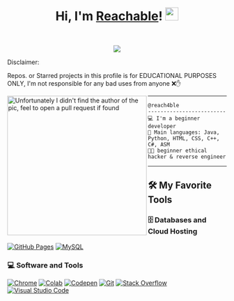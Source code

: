 <h1 align="center">
Hi, I'm <a href="https://github.com/reach4ble" rel="nofollow" target="_blank">Reachable</a>!
  <img src="https://media.giphy.com/media/hvRJCLFzcasrR4ia7z/giphy.gif" width="30"></h1>
<br/>

<p align="center">
  <a href="https://github.com/DenverCoder1/readme-typing-svg" target="_blank"><img src="https://readme-typing-svg.herokuapp.com/?lines=Java%2C+Python%2C+HTML%2C+CSS%2C+Cpp%2C+Cs%2C+ASM;Always+learning+new+things&center=true&width=480&height=45"></a>
</p>

Disclaimer:

Repos. or Starred projects in this profile is for EDUCATIONAL PURPOSES ONLY, I'm not responsible for any bad uses from anyone ❌✋

<img align="left" src="https://github.com/reach4ble/reach4ble/blob/main/dev.png" alt="Unfortunately I didn't find the author of the pic, feel to open a pull request if found" width="320" />
<hr>

```
@reach4ble
-------------------------
💻 I'm a beginner developer
🌟 Main languages: Java, Python, HTML, CSS, C++, C#, ASM
🧑‍💻 beginner ethical hacker & reverse engineer
```
<hr>


## 🛠️ My Favorite Tools

### 🗄️ Databases and Cloud Hosting

<p>
    <a href="https://pages.github.com" target="_blank"><img alt="GitHub Pages" src="https://img.shields.io/badge/GitHub%20Pages-%23327FC7.svg?logo=github&logoColor=white"></a>
    <a href="https://mysql.com" target="_blank"><img alt="MySQL" src="https://img.shields.io/badge/MySQL-00000F?style=for-the-badge&logo=mysql&logoColor=white"></a>
</p>

### 💻 Software and Tools

<p>
    <a href="https://www.google.com/chrome/" target="_blank"><img alt="Chrome" src="https://img.shields.io/badge/Chrome-3DDC84?logo=google-chrome&logoColor=white"></a>
    <a href="https://colab.google" target="_blank"><img alt="Colab" src="https://img.shields.io/badge/Colab-00b56a.svg?logo=google-colab&logoColor=white"></a>
    <a href="https://codepen.io" target="_blank"><img alt="Codepen" src="https://img.shields.io/badge/Codepen-000000.svg?logo=codepen&logoColor=white"></a>
    <a href="https://git-scm.com" target="_blank"><img alt="Git" src="https://img.shields.io/badge/Git%20-%23F05033.svg?logo=git&logoColor=white"></a>
    <a href="https://stackoverflow.co" target="_blank"><img alt="Stack Overflow" src="https://img.shields.io/badge/-Stack%20Overflow-FE7A16?logo=stack-overflow&logoColor=white"></a>
    <a href="https://code.visualstudio.com" target="_blank"><img alt="Visual Studio Code" src="https://img.shields.io/badge/Visual%20Studio%20Code-0078d7.svg?logo=visual-studio-code&logoColor=white"></a>
</p>
